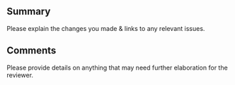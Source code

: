 ## Summary

Please explain the changes you made & links to any relevant issues.

## Comments

Please provide details on anything that may need further elaboration for the reviewer.
